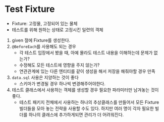 # Test Fixture

- Fixture: 고정물, 고정되어 있는 물체
- 테스트를 위해 원하는 상태로 고정시킨 일련의 객체

1. given 절에 Fixture를 생성한다.
2. `@BeforeEach`를 사용해도 되는 경우
	- 각 테스트 입장에서 봤을 때, 아예 몰라도 테스트 내용을 이해하는데 문제가 없는가?
	- 수정해도 모든 테스트에 영향을 주지 않는가?
	- 연관관계에 있는 다른 엔티티를 같이 생성을 해서 저장을 해줘야할 경우 만족
3. `data.sql` 사용은 지양하는 것이 좋다
	- 스키마가 변경될 경우 하나씩 변경해주어야한다.
4. 테스트 클래스에서 사용하는 객체를 생성할 경우 필요한 파라미터만 남겨놓는 것이 좋다.
	- 테스트 패키지 전체에서 사용하는 하나의 추상클래스를 만들어서 모든 Fixture 빌더들을 모아 놓는 전략을 사용할 수도 있다. 하지만 여러 명이 각자 필요한 빌더를 하나의 클래스에 추가하게되면 관리가 더 어려워진다.
